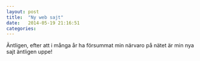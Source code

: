 ```yaml
---
layout: post
title:  "Ny web sajt"
date:   2014-05-19 21:16:51
categories: 
---
```


Äntligen, efter att i många år ha försummat min närvaro på nätet är min nya sajt äntligen uppe!
